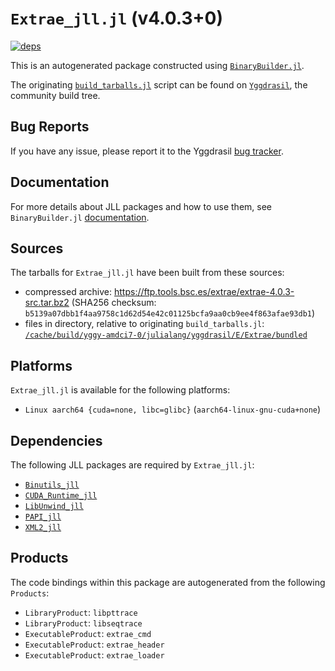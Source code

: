# `Extrae_jll.jl` (v4.0.3+0)

[![deps](https://juliahub.com/docs/Extrae_jll/deps.svg)](https://juliahub.com/ui/Packages/Extrae_jll/ZbDXi?page=2)

This is an autogenerated package constructed using [`BinaryBuilder.jl`](https://github.com/JuliaPackaging/BinaryBuilder.jl).

The originating [`build_tarballs.jl`](https://github.com/JuliaPackaging/Yggdrasil/blob/0218ceaa6c6829ebafe4441d2853b85421296bb3/E/Extrae/build_tarballs.jl) script can be found on [`Yggdrasil`](https://github.com/JuliaPackaging/Yggdrasil/), the community build tree.

## Bug Reports

If you have any issue, please report it to the Yggdrasil [bug tracker](https://github.com/JuliaPackaging/Yggdrasil/issues).

## Documentation

For more details about JLL packages and how to use them, see `BinaryBuilder.jl` [documentation](https://docs.binarybuilder.org/stable/jll/).

## Sources

The tarballs for `Extrae_jll.jl` have been built from these sources:

* compressed archive: https://ftp.tools.bsc.es/extrae/extrae-4.0.3-src.tar.bz2 (SHA256 checksum: `b5139a07dbb1f4aa9758c1d62d54e42c01125bcfa9aa0cb9ee4f863afae93db1`)
* files in directory, relative to originating `build_tarballs.jl`: [`/cache/build/yggy-amdci7-0/julialang/yggdrasil/E/Extrae/bundled`](https://github.com/JuliaPackaging/Yggdrasil/tree/0218ceaa6c6829ebafe4441d2853b85421296bb3/E/Extrae/bundled)

## Platforms

`Extrae_jll.jl` is available for the following platforms:

* `Linux aarch64 {cuda=none, libc=glibc}` (`aarch64-linux-gnu-cuda+none`)

## Dependencies

The following JLL packages are required by `Extrae_jll.jl`:

* [`Binutils_jll`](https://github.com/JuliaBinaryWrappers/Binutils_jll.jl)
* [`CUDA_Runtime_jll`](https://github.com/JuliaBinaryWrappers/CUDA_Runtime_jll.jl)
* [`LibUnwind_jll`](https://github.com/JuliaBinaryWrappers/LibUnwind_jll.jl)
* [`PAPI_jll`](https://github.com/JuliaBinaryWrappers/PAPI_jll.jl)
* [`XML2_jll`](https://github.com/JuliaBinaryWrappers/XML2_jll.jl)

## Products

The code bindings within this package are autogenerated from the following `Products`:

* `LibraryProduct`: `libpttrace`
* `LibraryProduct`: `libseqtrace`
* `ExecutableProduct`: `extrae_cmd`
* `ExecutableProduct`: `extrae_header`
* `ExecutableProduct`: `extrae_loader`
